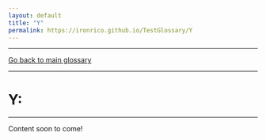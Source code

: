 ```yaml
---
layout: default
title: "Y"
permalink: https://ironrico.github.io/TestGlossary/Y
---
```


___



[Go back to main glossary](https://ironrico.github.io/TestGlossary/)
___

# **Y:** 
___
Content soon to come!

